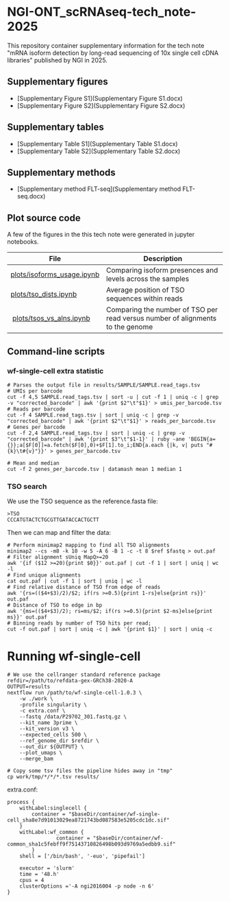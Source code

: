 # NGI-ONT_scRNAseq-tech_note-2025

This repository container supplementary information for the tech note "mRNA isoform detection by long-read sequencing of 10x single cell cDNA libraries" published by NGI in 2025.

## Supplementary figures

* [Supplementary Figure S1](Supplementary Figure S1.docx)
* [Supplementary Figure S2](Supplementary Figure S2.docx)

## Supplementary tables

* [Supplementary Table S1](Supplementary Table S1.docx)
* [Supplementary Table S2](Supplementary Table S2.docx)

## Supplementary methods

* [Supplementary method FLT-seq](Supplementary method FLT-seq.docx)

## Plot source code

A few of the figures in the this tech note were generated in jupyter notebooks. 

| File | Description |
| -------------------------- | ----------------------------------------------------------------------- |
| [plots/isoforms_usage.ipynb](plots/isoforms_usage.ipynb) | Comparing isoform presences and levels across the samples |
| [plots/tso_dists.ipynb](plots/tso_dists.ipynb) | Average position of TSO sequences within reads |
| [plots/tsos_vs_alns.ipynb](plots/tsos_vs_alns.ipynb) | Comparing the number of TSO per read versus number of alignments to the genome |


## Command-line scripts

### wf-single-cell extra statistic

```
# Parses the output file in results/SAMPLE/SAMPLE.read_tags.tsv
# UMIs per barcode
cut -f 4,5 SAMPLE.read_tags.tsv | sort -u | cut -f 1 | uniq -c | grep -v "corrected_barcode" | awk '{print $2"\t"$1}' > umis_per_barcode.tsv
# Reads per barcode
cut -f 4 SAMPLE.read_tags.tsv | sort | uniq -c | grep -v "corrected_barcode" | awk '{print $2"\t"$1}' > reads_per_barcode.tsv
# Genes per barcode
cut -f 2,4 SAMPLE.read_tags.tsv | sort | uniq -c | grep -v "corrected_barcode" | awk '{print $3"\t"$1-1}' | ruby -ane 'BEGIN{a={}};a[$F[0]]=a.fetch($F[0],0)+$F[1].to_i;END{a.each {|k, v| puts "#{k}\t#{v}"}}' > genes_per_barcode.tsv

# Mean and median
cut -f 2 genes_per_barcode.tsv | datamash mean 1 median 1 
```

### TSO search
We use the TSO sequence as the reference.fasta file:
```
>TSO
CCCATGTACTCTGCGTTGATACCACTGCTT
```

Then we can map and filter the data:
```
# Perform minimap2 mapping to find all TSO alignments
minimap2 --cs -m8 -k 10 -w 5 -A 6 -B 1 -c -t 8 $ref $fastq > out.paf
# Filter alignment sUniq MapQ>=20
awk '{if ($12 >=20){print $0}}' out.paf | cut -f 1 | sort | uniq | wc -l
# Find unique alignments 
cat out.paf | cut -f 1 | sort | uniq | wc -l
# Find relative distance of TSO from edge of reads
awk '{rs=(($4+$3)/2)/$2; if(rs >=0.5){print 1-rs}else{print rs}}'  out.paf
# Distance of TSO to edge in bp
awk '{ms=(($4+$3)/2); rs=ms/$2; if(rs >=0.5){print $2-ms}else{print ms}}' out.paf
# Binning reads by number of TSO hits per read;
cut -f out.paf | sort | uniq -c | awk '{print $1}' | sort | uniq -c
```

# Running wf-single-cell

```
# We use the cellranger standard reference package
refdir=/path/to/refdata-gex-GRCh38-2020-A
OUTPUT=results
nextflow run /path/to/wf-single-cell-1.0.3 \
    -w ./work \
    -profile singularity \
    -c extra.conf \
    --fastq /data/P29702_301.fastq.gz \
    --kit_name 3prime \
    --kit_version v3 \
    --expected_cells 500 \
    --ref_genome_dir $refdir \
    --out_dir ${OUTPUT} \
    --plot_umaps \
    --merge_bam

# Copy some tsv files the pipeline hides away in "tmp"
cp work/tmp/*/*/*.tsv results/
```

extra.conf:
```
process {
    withLabel:singlecell {
        container = "$baseDir/container/wf-single-cell_sha8e7d91013029ea8721743bd087583e5205cdc1dc.sif"
    }
    withLabel:wf_common {
                container = "$baseDir/container/wf-common_sha1c5febff9f75143710826498b093d9769a5edbb9.sif"
        }
    shell = ['/bin/bash', '-euo', 'pipefail']

    executor = 'slurm'
    time = '48.h'
    cpus = 4
    clusterOptions ='-A ngi2016004 -p node -n 6'
}
```
